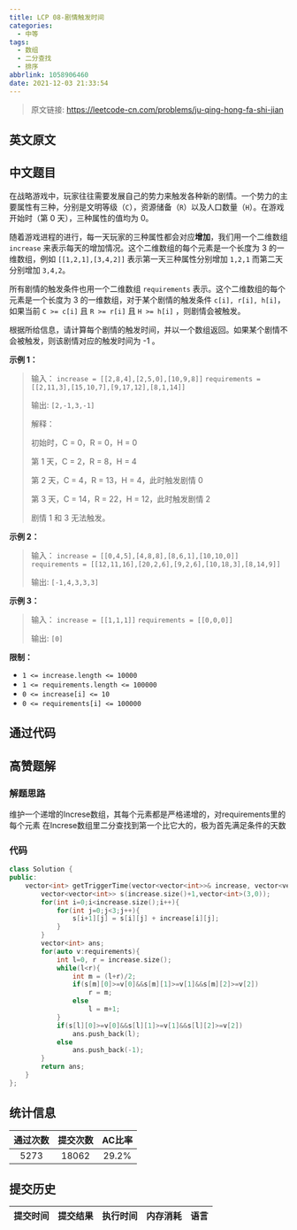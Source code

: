 ```yaml
---
title: LCP 08-剧情触发时间
categories:
  - 中等
tags:
  - 数组
  - 二分查找
  - 排序
abbrlink: 1058906460
date: 2021-12-03 21:33:54
---
```


> 原文链接: https://leetcode-cn.com/problems/ju-qing-hong-fa-shi-jian


## 英文原文
<div></div>

## 中文题目
<div><p>在战略游戏中，玩家往往需要发展自己的势力来触发各种新的剧情。一个势力的主要属性有三种，分别是文明等级（<code>C</code>），资源储备（<code>R</code>）以及人口数量（<code>H</code>）。在游戏开始时（第 0 天），三种属性的值均为 0。</p>

<p>随着游戏进程的进行，每一天玩家的三种属性都会对应<strong>增加</strong>，我们用一个二维数组 <code>increase</code> 来表示每天的增加情况。这个二维数组的每个元素是一个长度为 3 的一维数组，例如 <code>[[1,2,1],[3,4,2]]</code> 表示第一天三种属性分别增加 <code>1,2,1</code> 而第二天分别增加 <code>3,4,2</code>。</p>

<p>所有剧情的触发条件也用一个二维数组 <code>requirements</code> 表示。这个二维数组的每个元素是一个长度为 3 的一维数组，对于某个剧情的触发条件 <code>c[i], r[i], h[i]</code>，如果当前 <code>C &gt;= c[i]</code> 且 <code>R &gt;= r[i]</code> 且 <code>H &gt;= h[i]</code> ，则剧情会被触发。</p>

<p>根据所给信息，请计算每个剧情的触发时间，并以一个数组返回。如果某个剧情不会被触发，则该剧情对应的触发时间为 -1 。</p>

<p><strong>示例 1：</strong></p>

<blockquote>
<p>输入： <code>increase = [[2,8,4],[2,5,0],[10,9,8]]</code> <code>requirements = [[2,11,3],[15,10,7],[9,17,12],[8,1,14]]</code></p>

<p>输出: <code>[2,-1,3,-1]</code></p>

<p>解释：</p>

<p>初始时，C = 0，R = 0，H = 0</p>

<p>第 1 天，C = 2，R = 8，H = 4</p>

<p>第 2 天，C = 4，R = 13，H = 4，此时触发剧情 0</p>

<p>第 3 天，C = 14，R = 22，H = 12，此时触发剧情 2</p>

<p>剧情 1 和 3 无法触发。</p>
</blockquote>

<p><strong>示例 2：</strong></p>

<blockquote>
<p>输入： <code>increase = [[0,4,5],[4,8,8],[8,6,1],[10,10,0]]</code> <code>requirements = [[12,11,16],[20,2,6],[9,2,6],[10,18,3],[8,14,9]]</code></p>

<p>输出: <code>[-1,4,3,3,3]</code></p>
</blockquote>

<p><strong>示例 3：</strong></p>

<blockquote>
<p>输入： <code>increase = [[1,1,1]]</code> <code>requirements = [[0,0,0]]</code></p>

<p>输出: <code>[0]</code></p>
</blockquote>

<p><strong>限制：</strong></p>

<ul>
	<li><code>1 &lt;= increase.length &lt;= 10000</code></li>
	<li><code>1 &lt;= requirements.length &lt;= 100000</code></li>
	<li><code>0 &lt;= increase[i] &lt;= 10</code></li>
	<li><code>0 &lt;= requirements[i] &lt;= 100000</code></li>
</ul>
</div>

## 通过代码
<RecoDemo>
</RecoDemo>


## 高赞题解
### 解题思路
维护一个递增的Increse数组，其每个元素都是严格递增的，对requirements里的每个元素 在Increse数组里二分查找到第一个比它大的，极为首先满足条件的天数

### 代码

```cpp
class Solution {
public:
    vector<int> getTriggerTime(vector<vector<int>>& increase, vector<vector<int>>& requirements) {
        vector<vector<int>> s(increase.size()+1,vector<int>(3,0));
        for(int i=0;i<increase.size();i++){
            for(int j=0;j<3;j++){
                s[i+1][j] = s[i][j] + increase[i][j];
            }
        }
        vector<int> ans;
        for(auto v:requirements){
            int l=0, r = increase.size();
            while(l<r){
                int m = (l+r)/2;
                if(s[m][0]>=v[0]&&s[m][1]>=v[1]&&s[m][2]>=v[2])
                    r = m;
                else
                    l = m+1;
            }
            if(s[l][0]>=v[0]&&s[l][1]>=v[1]&&s[l][2]>=v[2])
                ans.push_back(l);
            else
                ans.push_back(-1);
        }
        return ans;
    }
};
```

## 统计信息
| 通过次数 | 提交次数 | AC比率 |
| :------: | :------: | :------: |
|    5273    |    18062    |   29.2%   |

## 提交历史
| 提交时间 | 提交结果 | 执行时间 |  内存消耗  | 语言 |
| :------: | :------: | :------: | :--------: | :--------: |
